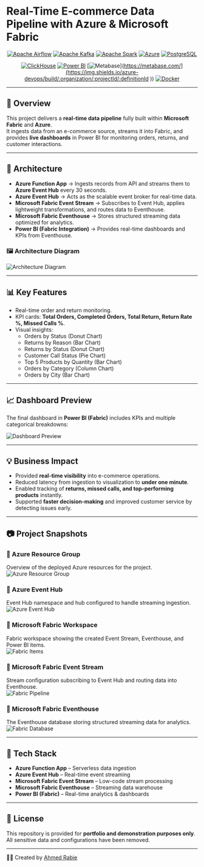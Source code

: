 # Real-Time E-commerce Data Pipeline with Azure & Microsoft Fabric

<div align="center">


[![Apache Airflow](https://img.shields.io/badge/Airflow-017CEE?style=for-the-badge&logo=apacheairflow&logoColor=white)](https://airflow.apache.org/)
[![Apache Kafka](https://img.shields.io/badge/Kafka-231F20?style=for-the-badge&logo=apachekafka&logoColor=white)](https://kafka.apache.org/)
[![Apache Spark](https://img.shields.io/badge/Spark-E25A1C?style=for-the-badge&logo=apachespark&logoColor=white)](https://spark.apache.org/)
[![Azure](https://img.shields.io/badge/Azure-0078d4?style=for-the-badge&logo=microsoftazure&logoColor=white)](https://azure.microsoft.com/)
[![PostgreSQL](https://img.shields.io/badge/PostgreSQL-336791?style=for-the-badge&logo=postgresql&logoColor=white)](https://postgresql.org/)

[![ClickHouse](https://img.shields.io/badge/ClickHouse-FFCC01?style=for-the-badge&logo=clickhouse&logoColor=black)](https://clickhouse.com/)
[![Power BI](https://img.shields.io/badge/Power%20BI-F2C811?style=for-the-badge&logo=powerbi&logoColor=black)](https://powerbi.microsoft.com/)
[![Metabase]([https://img.shields.io/badge/Metabase-509EE3?style=for-the-badge&logo=metabase&logoColor=white)](https://metabase.com/](https://img.shields.io/azure-devops/build/:organization/:projectId/:definitionId
))
[![Docker](https://img.shields.io/badge/Docker-2496ED?style=for-the-badge&logo=docker&logoColor=white)](https://www.docker.com/)


</div>

---

## 📌 Overview
This project delivers a **real-time data pipeline** fully built within **Microsoft Fabric** and **Azure**.  
It ingests data from an e-commerce source, streams it into Fabric, and provides **live dashboards** in Power BI for monitoring orders, returns, and customer interactions.

---

## 🚀 Architecture
- **Azure Function App** → Ingests records from API and streams them to **Azure Event Hub** every 30 seconds.  
- **Azure Event Hub** → Acts as the scalable event broker for real-time data.  
- **Microsoft Fabric Event Stream** → Subscribes to Event Hub, applies lightweight transformations, and routes data to Eventhouse.  
- **Microsoft Fabric Eventhouse** → Stores structured streaming data optimized for analytics.  
- **Power BI (Fabric Integration)** → Provides real-time dashboards and KPIs from Eventhouse.  

### 🖼 Architecture Diagram
![Architecture Diagram](./docs/Architecture_Diagram.jpg)

---

## 📊 Key Features
- Real-time order and return monitoring.  
- KPI cards: **Total Orders, Completed Orders, Total Return, Return Rate %, Missed Calls %**.  
- Visual insights:  
  - Orders by Status (Donut Chart)  
  - Returns by Reason (Bar Chart)  
  - Returns by Status (Donut Chart)  
  - Customer Call Status (Pie Chart)  
  - Top 5 Products by Quantity (Bar Chart)  
  - Orders by Category (Column Chart)  
  - Orders by City (Bar Chart)  

---

## 📈 Dashboard Preview
The final dashboard in **Power BI (Fabric)** includes KPIs and multiple categorical breakdowns:

![Dashboard Preview](./docs/superstore-streaming-report.jpg)

---

## 💡 Business Impact
- Provided **real-time visibility** into e-commerce operations.  
- Reduced latency from ingestion to visualization to **under one minute**.  
- Enabled tracking of **returns, missed calls, and top-performing products** instantly.  
- Supported **faster decision-making** and improved customer service by detecting issues early.  

---

## 📷 Project Snapshots

### 🔹 Azure Resource Group
Overview of the deployed Azure resources for the project.  
![Azure Resource Group](./docs/Azure_Resource_Group.JPEG)

### 🔹 Azure Event Hub
Event Hub namespace and hub configured to handle streaming ingestion.  
![Azure Event Hub](./docs/AzureEventHub.JPEG)

### 🔹 Microsoft Fabric Workspace
Fabric workspace showing the created Event Stream, Eventhouse, and Power BI items.  
![Fabric Items](./docs/Fabric_Items.JPEG)

### 🔹 Microsoft Fabric Event Stream
Stream configuration subscribing to Event Hub and routing data into Eventhouse.  
![Fabric Pipeline](./docs/Fabric_Pipeline.JPEG)

### 🔹 Microsoft Fabric Eventhouse
The Eventhouse database storing structured streaming data for analytics.  
![Fabric Database](./docs/Fabric_Database.JPEG)

---

## 🧰 Tech Stack
- **Azure Function App** – Serverless data ingestion  
- **Azure Event Hub** – Real-time event streaming  
- **Microsoft Fabric Event Stream** – Low-code stream processing  
- **Microsoft Fabric Eventhouse** – Streaming data warehouse  
- **Power BI (Fabric)** – Real-time analytics & dashboards  

---

## 📜 License
This repository is provided for **portfolio and demonstration purposes only**.  
All sensitive data and configurations have been removed.  

---

👨‍💻 Created by [Ahmed Rabie](https://www.linkedin.com/in/ahmed-m-rabie-0ba5b120b/)
